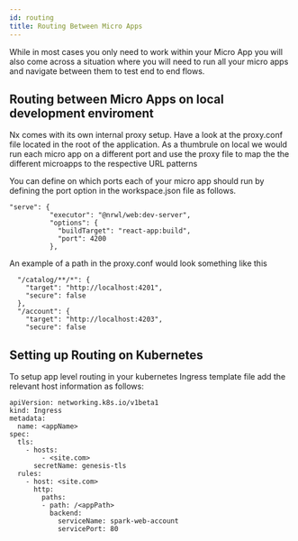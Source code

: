```yaml
---
id: routing
title: Routing Between Micro Apps
---
```


While in most cases you only need to work within your Micro App you will also come across a situation where you will need to run all your micro apps and navigate between them to test end to end flows.

## Routing between Micro Apps on local development enviroment

Nx comes with its own internal proxy setup.
Have a look at the proxy.conf file located in the root of the application.
As a thumbrule on local we would run each micro app on a different port and use the proxy file to map the the different microapps to the respective URL patterns

You can define on which ports each of your micro app should run by defining the port option in the workspace.json file as follows.

```
"serve": {
          "executor": "@nrwl/web:dev-server",
          "options": {
            "buildTarget": "react-app:build",
            "port": 4200
          },

```

An example of a path in the proxy.conf would look something like this

```
  "/catalog/**/*": {
    "target": "http://localhost:4201",
    "secure": false
  },
  "/account": {
    "target": "http://localhost:4203",
    "secure": false
```

## Setting up Routing on Kubernetes

To setup app level routing in your kubernetes Ingress template file add the relevant host information as follows:

```
apiVersion: networking.k8s.io/v1beta1
kind: Ingress
metadata:
  name: <appName>
spec:
  tls:
    - hosts:
        - <site.com>
      secretName: genesis-tls
  rules:
    - host: <site.com>
      http:
        paths:
        - path: /<appPath>
          backend:
            serviceName: spark-web-account
            servicePort: 80

```
